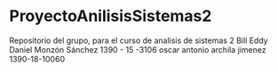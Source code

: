 # ProyectoAnilisisSistemas2
 
Repositorio del grupo, para el curso de analisis de sistemas 2
Bill Eddy Daniel Monzón Sánchez 1390 - 15 -3106
oscar antonio archila jimenez 1390-18-10060
